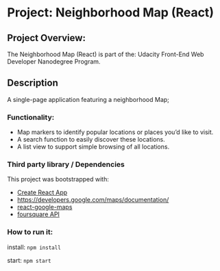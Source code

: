 # Project: Neighborhood Map (React)

## Project Overview:
The Neighborhood Map (React) is part of the: Udacity Front-End Web Developer Nanodegree Program.

## Description
A single-page application featuring a neighborhood Map;

### Functionality:
- Map markers to identify popular locations or places you’d like to visit.
- A search function to easily discover these locations.
- A list view to support simple browsing of all locations.

### Third party library / Dependencies
This project was bootstrapped with:

- [Create React App](https://github.com/facebook/create-react-app)
- https://developers.google.com/maps/documentation/
- [react-google-maps](https://github.com/tomchentw/react-google-maps)
- [foursquare API](https://developer.foursquare.com/docs/api)

### How to run it:
install: `npm install`

start: `npm start`
